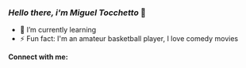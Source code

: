 ### **_Hello there, i'm Miguel Tocchetto_** 👋

- 🌱 I’m currently learning 
- ⚡ Fun fact: I'm an amateur basketball player, I love comedy movies


**Connect with me:**


<!--
**Tocchettog1/Tocchettog1** is a ✨ _special_ ✨ repository because its `README.md` (this file) appears on your GitHub profile.

Here are some ideas to get you started:

- 🔭 I’m currently working on ...
- 🌱 I’m currently learning ...
- 👯 I’m looking to collaborate on ...
- 🤔 I’m looking for help with ...
- 💬 Ask me about ...
- 📫 How to reach me: ...
- 😄 Pronouns: ...
- ⚡ Fun fact: ...
-->
